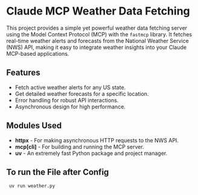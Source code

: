 # Claude MCP Weather Data Fetching

This project provides a simple yet powerful weather data fetching server using the Model Context Protocol (MCP) with the `fastmcp` library. It fetches real-time weather alerts and forecasts from the National Weather Service (NWS) API, making it easy to integrate weather insights into your Claude MCP-based applications.

## Features
- Fetch active weather alerts for any US state.
- Get detailed weather forecasts for a specific location.
- Error handling for robust API interactions.
- Asynchronous design for high performance.

## Modules Used
- **httpx** - For making asynchronous HTTP requests to the NWS API.
- **mcp[cli]** - For building and running the MCP server.
- **uv** - An extremely fast Python package and project manager.

## To run the File after Config
```
 uv run weather.py
```
